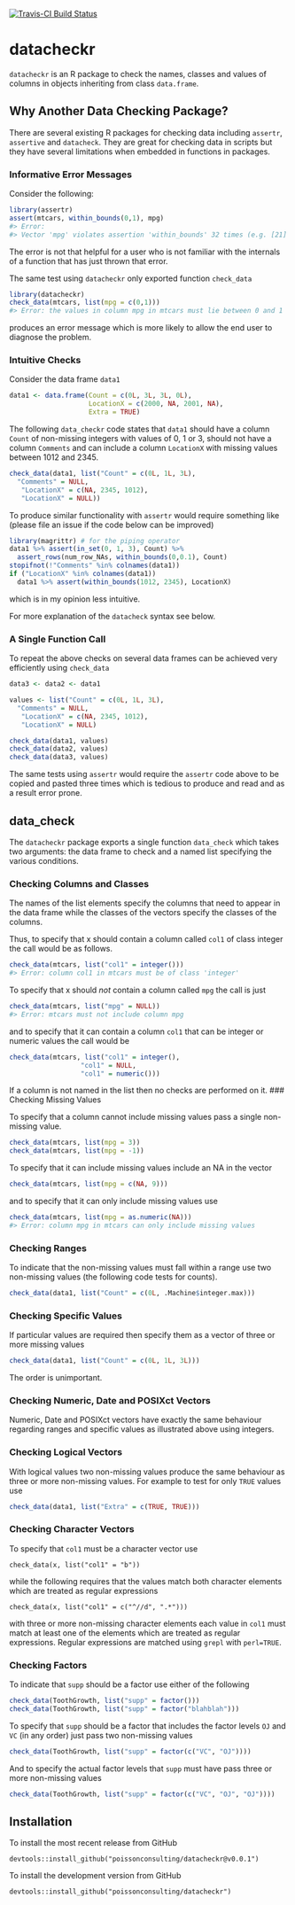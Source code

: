 <!-- README.md is generated from README.Rmd. Please edit that file -->
[![Travis-CI Build Status](https://travis-ci.org/poissonconsulting/deckr.svg?branch=master)](https://travis-ci.org/poissonconsulting/deckr)

datacheckr
==========

`datacheckr` is an R package to check the names, classes and values of columns in objects inheriting from class `data.frame`.

Why Another Data Checking Package?
----------------------------------

There are several existing R packages for checking data including `assertr`, `assertive` and `datacheck`. They are great for checking data in scripts but they have several limitations when embedded in functions in packages.

### Informative Error Messages

Consider the following:

``` r
library(assertr)
assert(mtcars, within_bounds(0,1), mpg)
#> Error: 
#> Vector 'mpg' violates assertion 'within_bounds' 32 times (e.g. [21] at index 1)
```

The error is not that helpful for a user who is not familiar with the internals of a function that has just thrown that error.

The same test using `datacheckr` only exported function `check_data`

``` r
library(datacheckr)
check_data(mtcars, list(mpg = c(0,1)))
#> Error: the values in column mpg in mtcars must lie between 0 and 1
```

produces an error message which is more likely to allow the end user to diagnose the problem.

### Intuitive Checks

Consider the data frame `data1`

``` r
data1 <- data.frame(Count = c(0L, 3L, 3L, 0L), 
                    LocationX = c(2000, NA, 2001, NA), 
                    Extra = TRUE)
```

The following `data_checkr` code states that `data1` should have a column `Count` of non-missing integers with values of 0, 1 or 3, should not have a column `Comments` and can include a column `LocationX` with missing values between 1012 and 2345.

``` r
check_data(data1, list("Count" = c(0L, 1L, 3L), 
  "Comments" = NULL, 
   "LocationX" = c(NA, 2345, 1012),
   "LocationX" = NULL))
```

To produce similar functionality with `assertr` would require something like (please file an issue if the code below can be improved)

``` r
library(magrittr) # for the piping operator
data1 %>% assert(in_set(0, 1, 3), Count) %>%
  assert_rows(num_row_NAs, within_bounds(0,0.1), Count)
stopifnot(!"Comments" %in% colnames(data1))
if ("LocationX" %in% colnames(data1))
  data1 %>% assert(within_bounds(1012, 2345), LocationX)
```

which is in my opinion less intuitive.

For more explanation of the `datacheck` syntax see below.

### A Single Function Call

To repeat the above checks on several data frames can be achieved very efficiently using `check_data`

``` r
data3 <- data2 <- data1

values <- list("Count" = c(0L, 1L, 3L), 
  "Comments" = NULL, 
   "LocationX" = c(NA, 2345, 1012),
   "LocationX" = NULL)

check_data(data1, values)
check_data(data2, values)
check_data(data3, values)
```

The same tests using `assertr` would require the `assertr` code above to be copied and pasted three times which is tedious to produce and read and as a result error prone.

data\_check
-----------

The `datacheckr` package exports a single function `data_check` which takes two arguments: the data frame to check and a named list specifying the various conditions.

### Checking Columns and Classes

The names of the list elements specify the columns that need to appear in the data frame while the classes of the vectors specify the classes of the columns.

Thus, to specify that x should contain a column called `col1` of class integer the call would be as follows.

``` r
check_data(mtcars, list("col1" = integer()))
#> Error: column col1 in mtcars must be of class 'integer'
```

To specify that x should *not* contain a column called `mpg` the call is just

``` r
check_data(mtcars, list("mpg" = NULL))
#> Error: mtcars must not include column mpg
```

and to specify that it can contain a column `col1` that can be integer or numeric values the call would be

``` r
check_data(mtcars, list("col1" = integer(), 
                  "col1" = NULL, 
                  "col1" = numeric()))
```

If a column is not named in the list then no checks are performed on it. \#\#\# Checking Missing Values

To specify that a column cannot include missing values pass a single non-missing value.

``` r
check_data(mtcars, list(mpg = 3))
check_data(mtcars, list(mpg = -1))
```

To specify that it can include missing values include an NA in the vector

``` r
check_data(mtcars, list(mpg = c(NA, 9)))
```

and to specify that it can only include missing values use

``` r
check_data(mtcars, list(mpg = as.numeric(NA)))
#> Error: column mpg in mtcars can only include missing values
```

### Checking Ranges

To indicate that the non-missing values must fall within a range use two non-missing values (the following code tests for counts).

``` r
check_data(data1, list("Count" = c(0L, .Machine$integer.max)))
```

### Checking Specific Values

If particular values are required then specify them as a vector of three or more missing values

``` r
check_data(data1, list("Count" = c(0L, 1L, 3L)))
```

The order is unimportant.

### Checking Numeric, Date and POSIXct Vectors

Numeric, Date and POSIXct vectors have exactly the same behaviour regarding ranges and specific values as illustrated above using integers.

### Checking Logical Vectors

With logical values two non-missing values produce the same behaviour as three or more non-missing values. For example to test for only `TRUE` values use

``` r
check_data(data1, list("Extra" = c(TRUE, TRUE)))
```

### Checking Character Vectors

To specify that `col1` must be a character vector use

    check_data(x, list("col1" = "b"))

while the following requires that the values match both character elements which are treated as regular expressions

    check_data(x, list("col1" = c("^//d", ".*")))

with three or more non-missing character elements each value in `col1` must match at least one of the elements which are treated as regular expressions. Regular expressions are matched using `grepl` with `perl=TRUE`.

### Checking Factors

To indicate that `supp` should be a factor use either of the following

``` r
check_data(ToothGrowth, list("supp" = factor()))
check_data(ToothGrowth, list("supp" = factor("blahblah")))
```

To specify that `supp` should be a factor that includes the factor levels `OJ` and `VC` (in any order) just pass two non-missing values

``` r
check_data(ToothGrowth, list("supp" = factor(c("VC", "OJ"))))
```

And to specify the actual factor levels that `supp` must have pass three or more non-missing values

``` r
check_data(ToothGrowth, list("supp" = factor(c("VC", "OJ", "OJ"))))
```

Installation
------------

To install the most recent release from GitHub

    devtools::install_github("poissonconsulting/datacheckr@v0.0.1")

To install the development version from GitHub

    devtools::install_github("poissonconsulting/datacheckr")
